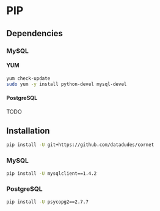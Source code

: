 # PIP

## Dependencies

### MySQL

#### YUM

```sh
yum check-update
sudo yum -y install python-devel mysql-devel
```

#### PostgreSQL

TODO

## Installation

```sh
pip install -U git+https://github.com/datadudes/cornet
```

### MySQL

```sh
pip install -U mysqlclient==1.4.2
```

### PostgreSQL

```sh
pip install -U psycopg2==2.7.7
```
